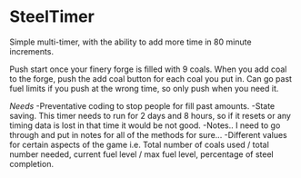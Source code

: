 # SteelTimer
Simple multi-timer, with the ability to add more time in 80 minute increments.

Push start once your finery forge is filled with 9 coals. When you add coal to the forge, push the add coal button for each coal you put in.
Can go past fuel limits if you push at the wrong time, so only push when you need it.

*Needs*
-Preventative coding to stop people for fill past amounts.
-State saving. This timer needs to run for 2 days and 8 hours, so if it resets or any timing data is lost in that time it would be not good.
-Notes.. I need to go through and put in notes for all of the methods for sure... 
-Different values for certain aspects of the game i.e. Total number of coals used / total number needed, 
current fuel level / max fuel level, percentage of steel completion.

